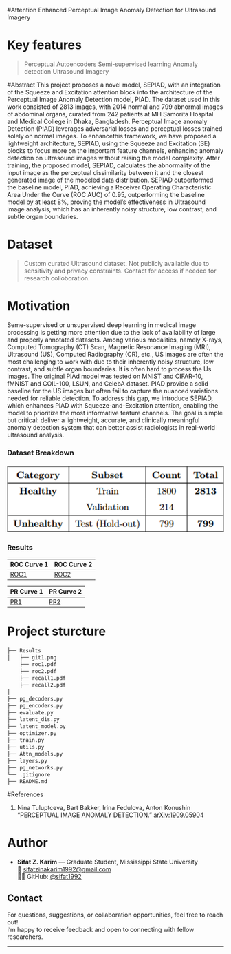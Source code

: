 
#Attention Enhanced Perceptual Image Anomaly Detection for Ultrasound Imagery

# Key features
> Perceptual Autoencoders
> Semi-supervised learning
> Anomaly detection
> Ultrasound Imagery

#Abstract
This project proposes a novel model, SEPIAD, with an integration of the Squeeze and Excitation attention block into the architecture of the Perceptual Image Anomaly Detection model, PIAD. The dataset used in this work consisted of 2813 images, with 2014 normal and 799 abnormal images of abdominal organs, curated from 242 patients at MH Samorita Hospital and Medical College in Dhaka, Bangladesh. Perceptual Image anomaly Detection (PIAD) leverages adversarial losses and perceptual losses trained solely on normal images. To enhancethis framework, we have proposed a lightweight architecture, SEPIAD, using the Squeeze and Excitation (SE) blocks to focus more on the important feature channels, enhancing anomaly detection on ultrasound images without raising the model complexity. After training, the proposed model, SEPIAD, calculates the abnormality of the input image as the perceptual dissimilarity between it and the closest generated image of the modeled data distribution. SEPIAD outperformed the baseline model, PIAD, achieving a Receiver Operating Characteristic Area Under the Curve (ROC AUC) of 0.95, outperforming the baseline model by at least 8%, proving the model’s effectiveness in Ultrasound image analysis, which has an inherently noisy structure, low contrast, and subtle organ boundaries.

# Dataset
> Custom curated Ultrasound dataset.
> Not publicly available due to sensitivity and privacy constraints.
> Contact for access if needed for research colloboration.

# Motivation
Seme-supervised or unsupervised deep learning in medical image processing is getting more attention due to the lack of availability of large and properly annotated datasets. Among various modalities, namely X-rays, Computed Tomography (CT) Scan,
Magnetic Resonance Imaging (MRI), Ultrasound (US), Computed Radiography (CR), etc., US images are often the most challenging to work with due to their inherently noisy structure, low contrast, and subtle organ boundaries. It is often hard to process the Us images. The original PIAd model was tested on MNIST and CIFAR-10, fMNIST and COIL-100, LSUN, and CelebA dataset. PIAD provide a solid baseline for the US images but often fail to capture the nuanced variations needed for reliable detection. To address this gap, we introduce SEPIAD, which enhances PIAD with Squeeze-and-Excitation attention, enabling the model to prioritize the most informative feature channels. The goal is simple but critical: deliver a lightweight, accurate, and clinically meaningful anomaly detection system that can better assist radiologists in real-world ultrasound analysis.

### Dataset Breakdown

<p align="center">
  <img src="Results/git1.png" alt="Comparison Table" width="600"/>
</p>

### Results

| ROC Curve 1 | ROC Curve 2 |
|-------------|-------------|
| [ROC1](Results/roc1-2.pdf) | [ROC2](Results/roc2-2.pdf) |

| PR Curve 1  | PR Curve 2  |
|-------------|-------------|
| [PR1](Results/recall1-2.pdf) | [PR2](Results/recall2-2.pdf) |


# Project sturcture
```
├── Results                     
│   ├── git1.png
    ├── roc1.pdf
    ├── roc2.pdf
    ├── recall1.pdf
    ├── recall2.pdf
│   
├── pg_decoders.py                      
├── pg_encoders.py                
├── evaluate.py         
├── latent_dis.py             
├── latent_model.py         
├── optimizer.py                
├── train.py   
├── utils.py              
├── Attn_models.py               
├── layers.py               
├── pg_networks.py              
└── .gitignore                   
├── README.md                       
```
#References
1. Nina Tuluptceva, Bart Bakker, Irina Fedulova, Anton Konushin
   “PERCEPTUAL IMAGE ANOMALY DETECTION.” [arXiv:1909.05904](https://arxiv.org/pdf/1909.05904) 


# Author
- **Sifat Z. Karim** — Graduate Student, Mississippi State University  
  📧 [sifatzinakarim1992@gmail.com](mailto:sifatzinakarim1992@gmail.com)  
  🧑‍💻 GitHub: [@sifat1992](https://github.com/sifat1992)

## Contact

For questions, suggestions, or collaboration opportunities, feel free to reach out!  
I’m happy to receive feedback and open to connecting with fellow researchers.


---

